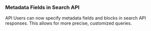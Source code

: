 ### Metadata Fields in Search API

API Users can now specify metadata fields and blocks in search API responses. This allows for more precise, customized queries.